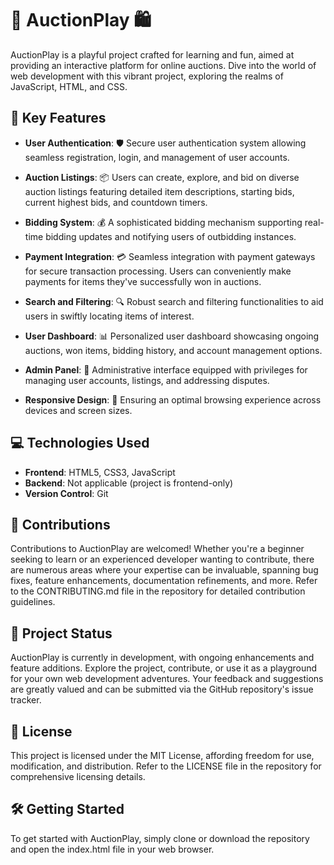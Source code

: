 # 🎉 AuctionPlay 🛍️

AuctionPlay is a playful project crafted for learning and fun, aimed at providing an interactive platform for online auctions. Dive into the world of web development with this vibrant project, exploring the realms of JavaScript, HTML, and CSS.

## 🔑 Key Features

- **User Authentication**: 🛡️ Secure user authentication system allowing seamless registration, login, and management of user accounts.
  
- **Auction Listings**: 📦 Users can create, explore, and bid on diverse auction listings featuring detailed item descriptions, starting bids, current highest bids, and countdown timers.

- **Bidding System**: 💰 A sophisticated bidding mechanism supporting real-time bidding updates and notifying users of outbidding instances.

- **Payment Integration**: 💳 Seamless integration with payment gateways for secure transaction processing. Users can conveniently make payments for items they've successfully won in auctions.

- **Search and Filtering**: 🔍 Robust search and filtering functionalities to aid users in swiftly locating items of interest.

- **User Dashboard**: 📊 Personalized user dashboard showcasing ongoing auctions, won items, bidding history, and account management options.

- **Admin Panel**: 👑 Administrative interface equipped with privileges for managing user accounts, listings, and addressing disputes.

- **Responsive Design**: 📱 Ensuring an optimal browsing experience across devices and screen sizes.

## 💻 Technologies Used

- **Frontend**: HTML5, CSS3, JavaScript
- **Backend**: Not applicable (project is frontend-only)
- **Version Control**: Git

## 🎨 Contributions

Contributions to AuctionPlay are welcomed! Whether you're a beginner seeking to learn or an experienced developer wanting to contribute, there are numerous areas where your expertise can be invaluable, spanning bug fixes, feature enhancements, documentation refinements, and more. Refer to the CONTRIBUTING.md file in the repository for detailed contribution guidelines.

## 🚀 Project Status

AuctionPlay is currently in development, with ongoing enhancements and feature additions. Explore the project, contribute, or use it as a playground for your own web development adventures. Your feedback and suggestions are greatly valued and can be submitted via the GitHub repository's issue tracker.

## 📝 License

This project is licensed under the MIT License, affording freedom for use, modification, and distribution. Refer to the LICENSE file in the repository for comprehensive licensing details.

## 🛠️ Getting Started

To get started with AuctionPlay, simply clone or download the repository and open the index.html file in your web browser.

